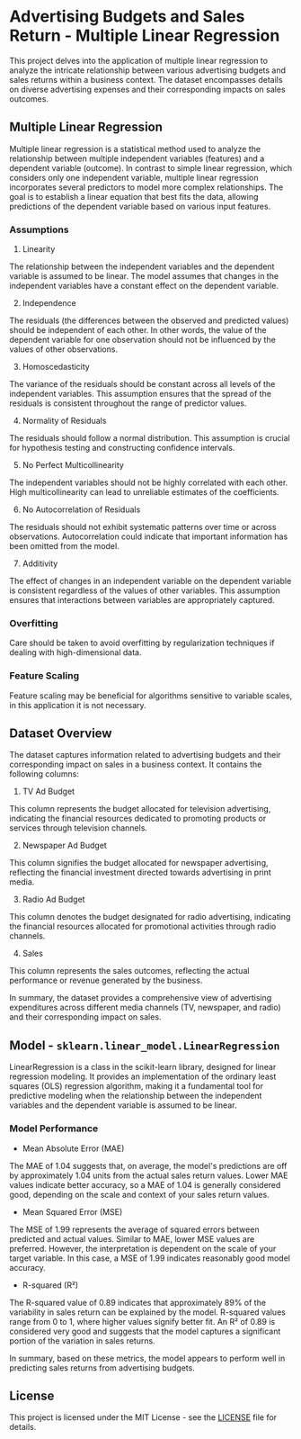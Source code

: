 # Advertising Budgets and Sales Return  - Multiple Linear Regression

This project delves into the application of multiple linear regression to analyze the intricate relationship between various advertising budgets and sales returns within a business context. The dataset encompasses details on diverse advertising expenses and their corresponding impacts on sales outcomes.

## Multiple Linear Regression

Multiple linear regression is a statistical method used to analyze the relationship between multiple independent variables (features) and a dependent variable (outcome). In contrast to simple linear regression, which considers only one independent variable, multiple linear regression incorporates several predictors to model more complex relationships. The goal is to establish a linear equation that best fits the data, allowing predictions of the dependent variable based on various input features.

### Assumptions

1. Linearity 

The relationship between the independent variables and the dependent variable is assumed to be linear. The model assumes that changes in the independent variables have a constant effect on the dependent variable.

2. Independence

The residuals (the differences between the observed and predicted values) should be independent of each other. In other words, the value of the dependent variable for one observation should not be influenced by the values of other observations.

3. Homoscedasticity

The variance of the residuals should be constant across all levels of the independent variables. This assumption ensures that the spread of the residuals is consistent throughout the range of predictor values.

4. Normality of Residuals

The residuals should follow a normal distribution. This assumption is crucial for hypothesis testing and constructing confidence intervals.

5. No Perfect Multicollinearity

The independent variables should not be highly correlated with each other. High multicollinearity can lead to unreliable estimates of the coefficients.

6. No Autocorrelation of Residuals

The residuals should not exhibit systematic patterns over time or across observations. Autocorrelation could indicate that important information has been omitted from the model.

7. Additivity

The effect of changes in an independent variable on the dependent variable is consistent regardless of the values of other variables. This assumption ensures that interactions between variables are appropriately captured.

### Overfitting

Care should be taken to avoid overfitting by regularization techniques if dealing with high-dimensional data.

### Feature Scaling

Feature scaling may be beneficial for algorithms sensitive to variable scales, in this application it is not necessary.

## Dataset Overview

The dataset captures information related to advertising budgets and their corresponding impact on sales in a business context. It contains the following columns:

1. TV Ad Budget

This column represents the budget allocated for television advertising, indicating the financial resources dedicated to promoting products or services through television channels.

2. Newspaper Ad Budget

This column signifies the budget allocated for newspaper advertising, reflecting the financial investment directed towards advertising in print media.

3. Radio Ad Budget

This column denotes the budget designated for radio advertising, indicating the financial resources allocated for promotional activities through radio channels.

4. Sales

This column represents the sales outcomes, reflecting the actual performance or revenue generated by the business.

In summary, the dataset provides a comprehensive view of advertising expenditures across different media channels (TV, newspaper, and radio) and their corresponding impact on sales.

## Model - ```sklearn.linear_model.LinearRegression```

LinearRegression is a class in the scikit-learn library, designed for linear regression modeling. It provides an implementation of the ordinary least squares (OLS) regression algorithm, making it a fundamental tool for predictive modeling when the relationship between the independent variables and the dependent variable is assumed to be linear.

### Model Performance

- Mean Absolute Error (MAE)

The MAE of 1.04 suggests that, on average, the model's predictions are off by approximately 1.04 units from the actual sales return values. Lower MAE values indicate better accuracy, so a MAE of 1.04 is generally considered good, depending on the scale and context of your sales return values.

- Mean Squared Error (MSE)

The MSE of 1.99 represents the average of squared errors between predicted and actual values. Similar to MAE, lower MSE values are preferred. However, the interpretation is dependent on the scale of your target variable. In this case, a MSE of 1.99 indicates reasonably good model accuracy.

- R-squared (R²)

The R-squared value of 0.89 indicates that approximately 89% of the variability in sales return can be explained by the model. R-squared values range from 0 to 1, where higher values signify better fit. An R² of 0.89 is considered very good and suggests that the model captures a significant portion of the variation in sales returns.

In summary, based on these metrics, the model appears to perform well in predicting sales returns from advertising budgets.

## License

This project is licensed under the MIT License - see the [LICENSE](LICENSE) file for details.